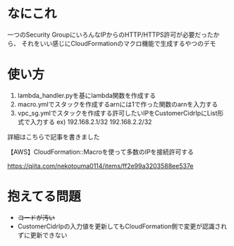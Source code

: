 # なにこれ

一つのSecurity GroupにいろんなIPからのHTTP/HTTPS許可が必要だったから、
それをいい感じにCloudFormationのマクロ機能で生成するやつのデモ

# 使い方

1. lambda_handler.pyを基にlambda関数を作成する
2. macro.ymlでスタックを作成するarnには1で作った関数のarnを入力する
3. vpc_sg.ymlでスタックを作成する許可したいIPをCustomerCidrIpにList<String>形式で入力する
    ex) 192.168.2.1/32 192.168.2.2/32

詳細はこちらで記事を書きました

【AWS】CloudFormation::Macroを使って多数のIPを接続許可する

https://qiita.com/nekotouma0114/items/ff2e99a3203588ee537e

# 抱えてる問題

- ~~コードが汚い~~
- CustomerCidrIpの入力値を更新してもCloudFormation側で変更が認識されずに更新できない
